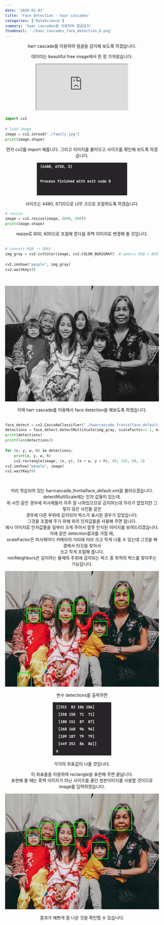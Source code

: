 ```yaml
---
date: '2024-01-01'
title: 'Face Detection - haar cascades'
categories: ['DataScience']
summary: 'haar cascades을 사용하여 얼굴감지'
thumbnail: './haar_cascades_face_detection_6.png'
---
```


<center>

harr cascade를 이용하여 얼굴을 감지해 보도록 하겠습니다.

데이터는 beautiful free image에서 한 장 가져왔습니다.

<iframe src="https://drive.google.com/open?id=10LHh4vradq1gli6P2CDyuc8eRt00wTSi&usp=drive_fs">
</iframe>

</center>

```python
import cv2

# load image
image = cv2.imread("./family.jpg")
print(image.shape)
```

<center>
먼저 cv2를 import 해줍니다.
그리고 이미지를 불러오고 사이즈를 확인해 보도록 하겠습니다.

<br>

![Attached Photo 2](./haar_cascades_face_detection_2.png)

사이즈는 4480, 6720으로 너무 크므로 조절하도록 하겠습니다.

</center>

```python
# resize
image = cv2.resize(image, (800, 600))
print(image.shape)
```

<center>
resize로 800, 600으로 조절해 준다음
흑백 이미지로 변경해 줄 것입니다.
</center>
<br>

```python
# convert RGB -> GRAY
img_gray = cv2.cvtColor(image, cv2.COLOR_BGR2GRAY)  # opencv RGB = BGR

cv2.imshow("people", img_gray)
cv2.waitKey(0)
```

<br>

![Attached Photo 3](./haar_cascades_face_detection_3.png)

<center>이제 harr cascade를 이용해서 face detection을 해보도록 하겠습니다.</center><br>

```python
face_detect = cv2.CascadeClassifier("./haarcascade_frontalface_default.xml")
detections = face_detect.detectMultiScale(img_gray, scaleFactor=1.1, minNeighbors=2)  # 배경에서 이미지를 찾아서 크고 작게 조절할 수있습니다. 감지 물체 주위의 후보 박스들 중에서 최적의 박스를 선택
print(detections)
print(len(detections))

for (x, y, w, h) in detections:
    print(x, y, w, h)
    cv2.rectangle(image, (x, y), (x + w, y + h), (0, 255, 0), 2)
cv2.imshow("people", image)
cv2.waitKey(0)

```

<center><br>

미리 학습되어 있는 harrcascade_frontalface_default.xml을 불러오겠습니다.<br>
detectMultiScale에는 인자 값들이 있는데.<br>
위 사진 같은 경우에 피사체들이 아주 잘 나와있으므로 감지하는데 무리가 없었지만 그렇지 않은 사진들 같은 <br>경우에 다른 부위에 감지되어 박스가 표시된 경우가 있었습니다.<br>
그것을 조절해 주기 위해 위의 인자값들을 사용해 주면 됩니다.<br>
예시 이미지로 인자값들을 일부러 크게 주어서 잘못 인식된 이미지를 보여드리겠습니다.<br>
아래 같은 detection결과를 가질 때,<br>
scaleFactor은 피사체마다 카메라의 거리에 따라 크고 작게 나올 수 있는데 그것을 배경에서 타깃을 찾아서 <br>크고 작게 조절해 줍니다.<br>
minNeighbors은 감지하는 물체의 주위에 감지되는 박스 중 최적의 박스를 찾아주는 기능입니다.<br>

![Attached Photo 4](./haar_cascades_face_detection_4.png)

변수 detections를 출력하면

![Attached Photo 5](./haar_cascades_face_detection_5.png)

각각의 좌표값이 나올 것입니다.

이 좌표들을 이용하여 rectangle을 표현해 주면 끝납니다.<br> 표현해 줄 때는 흑백 이미지가 아닌 사이즈를 줄인 원본이미지를 사용할 것이므로 image를 입력하였습니다.

![Attached Photo 6](./haar_cascades_face_detection_6.png)

결과가 예쁘게 잘 나온 것을 확인할 수 있습니다.

</center>

